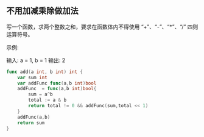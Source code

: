 ##  不用加减乘除做加法


写一个函数，求两个整数之和，要求在函数体内不得使用 “+”、“-”、“*”、“/” 四则运算符号。

 

示例:

输入: a = 1, b = 1
输出: 2

```go
func add(a int, b int) int {
    var sum int
    var addFunc func(a,b int)bool
    addFunc  = func(a,b int)bool{
        sum = a^b
        total := a & b
        return total != 0 && addFunc(sum,total << 1)
    }
    addFunc(a,b)
    return sum
}

```
